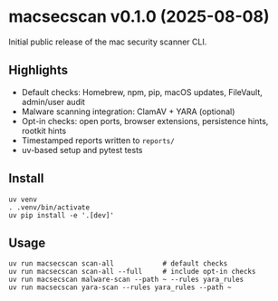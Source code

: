 # macsecscan v0.1.0 (2025-08-08)

Initial public release of the mac security scanner CLI.

## Highlights
- Default checks: Homebrew, npm, pip, macOS updates, FileVault, admin/user audit
- Malware scanning integration: ClamAV + YARA (optional)
- Opt-in checks: open ports, browser extensions, persistence hints, rootkit hints
- Timestamped reports written to `reports/`
- uv-based setup and pytest tests

## Install
```
uv venv
. .venv/bin/activate
uv pip install -e '.[dev]'
```

## Usage
```
uv run macsecscan scan-all            # default checks
uv run macsecscan scan-all --full     # include opt-in checks
uv run macsecscan malware-scan --path ~ --rules yara_rules
uv run macsecscan yara-scan --rules yara_rules --path ~
```
